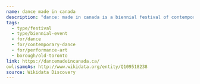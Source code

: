 ```yaml
---
name: dance made in canada
description: "dance: made in canada is a biennial festival of contemporary dance held in Toronto. Founded in 2001 by Yvonne Ng, the festival showcases Canadian contemporary dance and choreography, providing a platform for established and emerging dance artists to present their work."
tags:
  - type/festival
  - type/biennial-event
  - for/dance
  - for/contemporary-dance
  - for/performance-art
  - borough/old-toronto
link: https://dancemadeincanada.ca/
owl:sameAs: http://www.wikidata.org/entity/Q109518238
source: Wikidata Discovery
---
```

